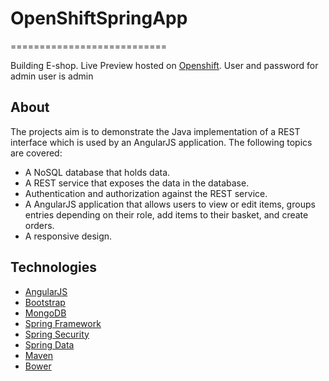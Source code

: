 # OpenShiftSpringApp
===========================

Building E-shop. Live Preview hosted on [Openshift](http://testwildfly10-travelopenshift.rhcloud.com). User and password for admin user is admin

About
-----

The projects aim is to demonstrate the Java implementation of a REST interface which is used by an AngularJS application. The following topics are covered:

* A NoSQL database that holds data.
* A REST service that exposes the data in the database.
* Authentication and authorization against the REST service.
* A AngularJS application that allows users to view or edit items, groups entries depending on their role, add items to their basket, and create orders.
* A responsive design.

Technologies
------------

* [AngularJS](http://angularjs.org/)
* [Bootstrap](https://v4-alpha.getbootstrap.com/)
* [MongoDB](https://www.mongodb.com/)
* [Spring Framework](http://projects.spring.io/spring-framework/)
* [Spring Security](http://projects.spring.io/spring-security/)
* [Spring Data](http://projects.spring.io/spring-data/)
* [Maven](https://maven.apache.org/)
* [Bower](https://bower.io/)

